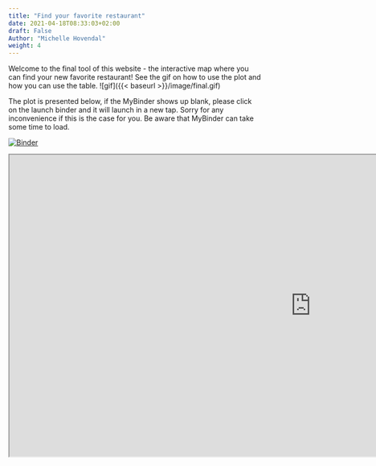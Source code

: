 ```yaml
---
title: "Find your favorite restaurant"
date: 2021-04-18T08:33:03+02:00
draft: False
Author: "Michelle Hovendal"
weight: 4
---
```

Welcome to the final tool of this website - the interactive map where you can find your new favorite restaurant! 
See the gif on how to use the plot and how you can use the table.
![gif]({{< baseurl >}}/image/final.gif)

The plot is presented below, if the MyBinder shows up blank, please click on the launch binder and it will launch in a new tap. Sorry for any inconvenience
if this is the case for you. Be aware that MyBinder can take some time to load. 

[![Binder](https://mybinder.org/badge_logo.svg)](https://mybinder.org/v2/gh/Restaurant-Guide/interactive-bokeh.git/main?urlpath=%2Fproxy%2F5006%2Fbokeh-app)

<div class="centered-container">
  <iframe src="https://mybinder.org/v2/gh/Restaurant-Guide/interactive-bokeh.git/main?urlpath=%2Fproxy%2F5006%2Fbokeh-app" height="600" width="1200"></iframe>
</div>
